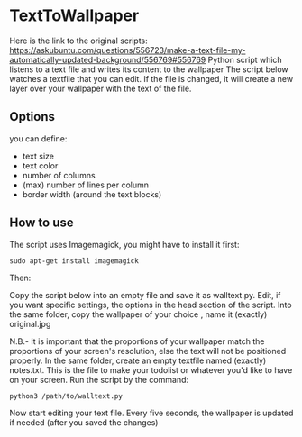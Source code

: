 # TextToWallpaper
Here is the link to the original scripts: https://askubuntu.com/questions/556723/make-a-text-file-my-automatically-updated-background/556769#556769
Python script which listens to a text file and writes its content to the wallpaper
The script below watches a textfile that you can edit. If the file is changed, it will create a new layer over your wallpaper with the text of the file.

## Options

you can define:

- text size
- text color
- number of columns
- (max) number of lines per column
- border width (around the text blocks)

## How to use

The script uses Imagemagick, you might have to install it first:

```
sudo apt-get install imagemagick
```

Then:

Copy the script below into an empty file and save it as walltext.py.
Edit, if you want specific settings, the options in the head section of the script.
Into the same folder, copy the wallpaper of your choice , name it (exactly) original.jpg

N.B.- It is important that the proportions of your wallpaper match the proportions of your screen's resolution, else the text will not be positioned properly.
In the same folder, create an empty textfile named (exactly) notes.txt. This is the file to make your todolist or whatever you'd like to have on your screen.
Run the script by the command:

```
python3 /path/to/walltext.py
```

Now start editing your text file. Every five seconds, the wallpaper is updated if needed (after you saved the changes)


